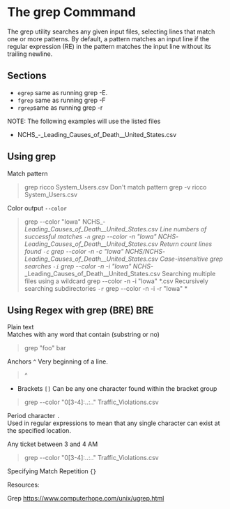 # The grep Commmand

The grep utility searches any given input files, selecting lines that match one or more patterns.  By default, a pattern matches an input line if the regular expression (RE) in the pattern matches the input line without its trailing newline. 

## Sections

- `egrep` same as running grep -E.
- `fgrep` same as running grep -F
- `rgrep`same as running grep -r

NOTE: The following examples will use the listed files

- NCHS_-_Leading_Causes_of_Death__United_States.csv

## Using grep

Match pattern
> grep ricco System_Users.csv
Don't match pattern
> grep -v ricco System_Users.csv

Color output `--color`
> grep --color "Iowa" NCHS_-_Leading_Causes_of_Death__United_States.csv
Line numbers of successful matches `-n`
> grep --color -n "Iowa" NCHS_-_Leading_Causes_of_Death__United_States.csv
Return count lines found `-c`
> grep --color -n -c "Iowa" NCHS/NCHS_-_Leading_Causes_of_Death__United_States.csv
Case-insensitive grep searches `-i`
> grep --color -n -i "Iowa" NCHS_-_Leading_Causes_of_Death__United_States.csv
Searching multiple files using a wildcard
> grep --color -n -i "Iowa" *.csv
Recursively searching subdirectories `-r`
> grep --color -n -i -r "Iowa" *

## Using Regex with grep (BRE) BRE

Plain text  
Matches with any word that contain (substring or no)
> grep "foo" bar

Anchors `^`
Very beginning of a line.
> ^

- Brackets `[]`
Can be any one character found within the bracket group

> grep --color "0[3-4]:..:.." Traffic_Violations.csv

Period character `.`  
Used in regular expressions to mean that any single character can exist at the specified location.

Any ticket between 3 and 4 AM
> grep --color "0[3-4]:..:.." Traffic_Violations.csv

Specifying Match Repetition `{}`
> 


Resources:

Grep
https://www.computerhope.com/unix/ugrep.html